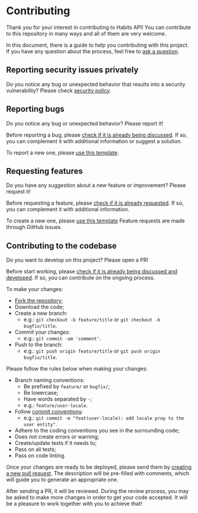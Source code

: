 # Contributing

Thank you for your interest in contributing to Habits API! You can contribute to this repository in many ways and all of them are very welcome.

In this document, there is a guide to help you contributing with this project. If you have any question about the process, feel free to [ask a question](https://github.com/ondanieldev/habits-api/issues/new?labels=question&template=3_question.yml).

## Reporting security issues privately

Do you notice any bug or unexpected behavior that results into a security vulnerability? Please check [security policy](https://github.com/ondanieldev/habits-api/blob/master/SECURITY.md).

## Reporting bugs

Do you notice any bug or unexpected behavior? Please report it!

Before reporting a bug, please [check if it is already being discussed](https://github.com/ondanieldev/habits-api/issues?labels=bug). If so, you can complement it with additional information or suggest a solution.

To report a new one, please [use this template](https://github.com/ondanieldev/habits-api/issues/new?labels=bug&template=1_bug_report.yml).

## Requesting features

Do you have any suggestion about a new feature or improvement? Please request it!

Before requesting a feature, please [check if it is already requested](https://github.com/ondanieldev/habits-api/issues?labels=enhancement). If so, you can complement it with additional information.

To create a new one, please [use this template](https://github.com/ondanieldev/habits-api/issues/new?labels=enhancement&template=2_feature_request.yml)
Feature requests are made through GitHub issues.

## Contributing to the codebase

Do you want to develop on this project? Please open a PR!

Before start working, please [check if it is already being discussed and developed](https://github.com/ondanieldev/habits-api/issues). If so, you can contribute on the ongoing process.

To make your changes:

- [Fork the repository](https://github.com/ondanieldev/habits-api/fork);
- Download the code;
- Create a new branch:
  - e.g.: `git checkout -b feature/title` or `git checkout -b bugfix/title`.
- Commit your changes:
  - e.g.: `git commit -am 'comment'`.
- Push to the branch:
  - e.g.: `git push origin feature/title` or `git push origin bugfix/title`.

Please follow the rules below when making your changes:

- Branch naming conventions:
  - Be prefixed by `feature/` or `bugfix/`;
  - Be lowercase;
  - Have words separated by `-`;
  - e.g.: `feature/user-locale`.
- Follow [commit conventions](https://www.conventionalcommits.org/en/v1.0.0/):
  - e.g.: `git commit -m "feat(user-locale): add locale prop to the user entity"`.
- Adhere to the coding conventions you see in the surrounding code;
- Does not create errors or warning;
- Create/update tests if it needs to;
- Pass on all tests;
- Pass on code linting.

Once your changes are ready to be deployed, please send them by [creating a new pull request](https://github.com/ondanieldev/habits-api/compare). The description will be pre-filled with comments, which will guide you to generate an appropriate one.

After sending a PR, it will be reviewed. During the review process, you may be asked to make more changes in order to get your code accepted. It will be a pleasure to work together with you to achieve that!
